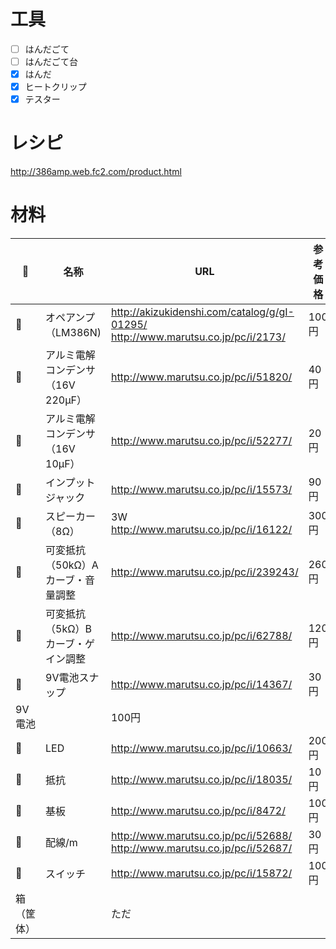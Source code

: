 
# 工具

- [ ] はんだごて
- [ ] はんだごて台
- [x] はんだ
- [x] ヒートクリップ
- [x] テスター

# レシピ

http://386amp.web.fc2.com/product.html

# 材料

:metal: | 名称  | URL | 参考価格
------------- | ------------- | ------------- | -------------
:metal: | オペアンプ（LM386N) | http://akizukidenshi.com/catalog/g/gI-01295/  http://www.marutsu.co.jp/pc/i/2173/ | 100円
:metal: | アルミ電解コンデンサ（16V 220μF） | http://www.marutsu.co.jp/pc/i/51820/ | 40円
:metal: | アルミ電解コンデンサ（16V 10μF） | http://www.marutsu.co.jp/pc/i/52277/ | 20円
:metal: | インプットジャック | http://www.marutsu.co.jp/pc/i/15573/ | 90円
:metal: | スピーカー（8Ω） | 3W http://www.marutsu.co.jp/pc/i/16122/ | 300円
:metal: | 可変抵抗（50kΩ）Aカーブ・音量調整 | http://www.marutsu.co.jp/pc/i/239243/ | 260円
:metal: | 可変抵抗（5kΩ）Bカーブ・ゲイン調整 | http://www.marutsu.co.jp/pc/i/62788/ | 120円
:metal: | 9V電池スナップ | http://www.marutsu.co.jp/pc/i/14367/ | 30円
 | 9V電池 | | 100円
:metal: | LED | http://www.marutsu.co.jp/pc/i/10663/ | 200円
:metal: | 抵抗 | http://www.marutsu.co.jp/pc/i/18035/ | 10円
:metal: | 基板 | http://www.marutsu.co.jp/pc/i/8472/ | 100円
:metal: | 配線/m | http://www.marutsu.co.jp/pc/i/52688/  http://www.marutsu.co.jp/pc/i/52687/ | 30円
:metal: | スイッチ | http://www.marutsu.co.jp/pc/i/15872/ | 100円
 | 箱（筐体） | | ただ



